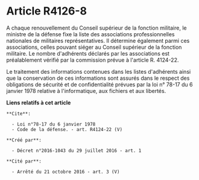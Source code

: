 # Article R4126-8

A chaque renouvellement du Conseil supérieur de la fonction militaire, le ministre de la défense fixe la liste des
associations professionnelles nationales de militaires représentatives. Il détermine également parmi ces associations, celles
pouvant siéger au Conseil supérieur de la fonction militaire. Le nombre d'adhérents déclarés par les associations est
préalablement vérifié par la commission prévue à l'article R. 4124-22. 

Le traitement des informations contenues dans les listes d'adhérents ainsi que la conservation de ces informations sont
assurés dans le respect des obligations de sécurité et de confidentialité prévues par la loi n° 78-17 du 6 janvier 1978
relative à l'informatique, aux fichiers et aux libertés.

**Liens relatifs à cet article**

	**Cite**:

	  - Loi n°78-17 du 6 janvier 1978
	  - Code de la défense. - art. R4124-22 (V)

	**Créé par**:

	  - Décret n°2016-1043 du 29 juillet 2016 - art. 1

	**Cité par**:

	  - Arrêté du 21 octobre 2016 - art. 3 (V)
